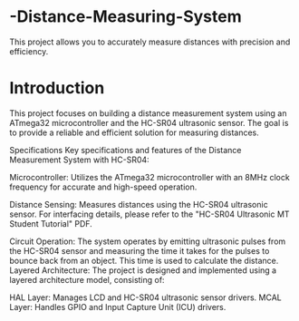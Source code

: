 # -Distance-Measuring-System
This project allows you to accurately measure distances with precision and efficiency. 
# Introduction
This project focuses on building a distance measurement system using an ATmega32 microcontroller and the HC-SR04 ultrasonic sensor. The goal is to provide a reliable and efficient solution for measuring distances.

Specifications
Key specifications and features of the Distance Measurement System with HC-SR04:

Microcontroller: Utilizes the ATmega32 microcontroller with an 8MHz clock frequency for accurate and high-speed operation.

Distance Sensing: Measures distances using the HC-SR04 ultrasonic sensor. For interfacing details, please refer to the "HC-SR04 Ultrasonic MT Student Tutorial" PDF.

Circuit Operation: The system operates by emitting ultrasonic pulses from the HC-SR04 sensor and measuring the time it takes for the pulses to bounce back from an object. This time is used to calculate the distance.
Layered Architecture: The project is designed and implemented using a layered architecture model, consisting of:

HAL Layer: Manages LCD and HC-SR04 ultrasonic sensor drivers.
MCAL Layer: Handles GPIO and Input Capture Unit (ICU) drivers.
